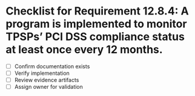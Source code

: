 # Checklist for Requirement 12.8.4: A program is implemented to monitor TPSPs’ PCI DSS compliance status at least once every 12 months.

- [ ] Confirm documentation exists
- [ ] Verify implementation
- [ ] Review evidence artifacts
- [ ] Assign owner for validation
